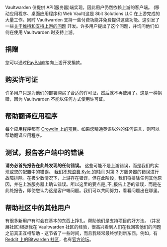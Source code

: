 Vaultwarden 仅提供 API(服务器)端实现，因此用户仍然依赖上游的客户端。 (移动应用程序、桌面应用程序和 Web Vault)这是 8bit Solutions LLC 在上游完成的大量工作。同时 Vaultwarden 支持一些付费功能并免费提供这些功能。这引发了一些[关于维持和支持上游的问题](https://github.com/dani-garcia/vaultwarden/issues/331) 开发。许多用户提出了这个问题，并询问他们如何在使用 Vaultwarden 时支持上游。

## 捐赠

您可以通过[PayPal](https://www.paypal.me/bitwarden)直接向上游开发捐款。

## 购买许可证

许多用户只是为他们的部署购买了合适的许可证，然后就不再使用了。这是一种捐赠，因为 Vaultwarden 不能以任何方式使用许可证。

## 帮助翻译应用程序

每个应用程序都有 [Crowdin 上的项目](https://crowdin.com/profile/kspearrin)。如果您精通英语以外的任何语言，则可以帮助翻译应用程序。

## 测试，报告客户端中的错误

**请务必首先报告在此处发现的任何错误。** 这些可能不是上游错误，而是我们的实现或您的配置中的错误。 [我们不想浪费 Kyle 的时间](https://github.com/dani-garcia/vaultwarden/issues/336) 对第 3 方服务器的错误进行故障排除。在极少数情况下，上游存在错误，但在此阶段，我们将排除任何其他原因，并在上游服务器上确认错误。所以这里的要点是_不_报告上游的错误，而是在此处报告，即使您认为这是客户端问题。我们可以共同努力，看看问题出在哪里。

## 帮助社区中的其他用户

有很多新用户有时会在基本的东西上挣扎。帮助他们是支持项目的好方法。 (并发展社区)根据我在 Vaultwarden 社区的经验，很高兴看到人们在我回答他们的问题之前真正互相帮助 - 这节省了一些时间，而且我经常最终学到新东西。例如，有[Reddit 上的Bitwarden 社区](https://www.reddit.com/r/bitwarden)，也有[官方论坛](https://community.bitwarden.com/)。